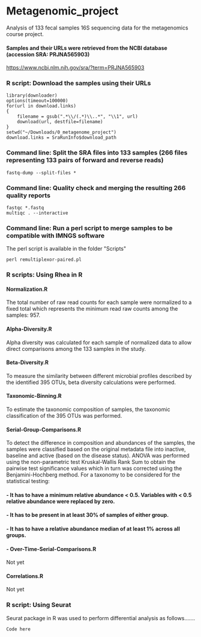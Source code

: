 # Metagenomic_project
Analysis of 133 fecal samples 16S sequencing data for the metagenomics course project.

#### Samples and their URLs were retrieved from the NCBI database (accession SRA: PRJNA565903)
https://www.ncbi.nlm.nih.gov/sra/?term=PRJNA565903

### R script: Download the samples using their URLs
```
library(downloader)
options(timeout=100000)
for(url in download.links)
{
    filename = gsub(".*\\/(.*)\\..*", "\\1", url)
    download(url, destfile=filename)
}
setwd("~/Downloads/0_metagenome_project")
download.links = SraRunInfo$download_path
```
### Command line: Split the SRA files into 133 samples (266 files representing 133 pairs of forward and reverse reads)
```
fastq-dump --split-files *
```
### Command line: Quality check and merging the resulting 266 quality reports
```
fastqc *.fastq
multiqc . --interactive
```
### Command line: Run a perl script to merge samples to be compatible with IMNGS software
The perl script is available in the folder "Scripts"
```
perl remultiplexor-paired.pl
```
### R scripts: Using Rhea in R
#### Normalization.R
The total number of raw read counts for each sample were normalized to a fixed total which represents the minimum read raw counts among the samples: 957.
#### Alpha-Diversity.R
Alpha diversity was calculated for each sample of normalized data to allow direct comparisons among the 133 samples in the study.
#### Beta-Diversity.R
To measure the similarity between different microbial profiles described by the identified 395 OTUs, beta diversity calculations were performed.
#### Taxonomic-Binning.R
To estimate the taxonomic composition of samples, the taxonomic classification of the 395 OTUs was performed.
#### Serial-Group-Comparisons.R
To detect the difference in composition and abundances of the samples, the samples were classified based on the original metadata file into inactive, baseline and active (based on the disease status). ANOVA was performed using the non-parametric test Kruskal-Wallis Rank Sum to obtain the pairwise test significance values which in turn was corrected using the Benjamini-Hochberg method. For a taxonomy to be considered for the statistical testing:
#### - It has to have a minimum relative abundance < 0.5. Variables with < 0.5 relative abundance were replaced by zero.
#### - It has to be present in at least 30% of samples of either group.
#### - It has to have a relative abundance median of at least 1% across all groups.
#### - Over-Time-Serial-Comparisons.R
Not yet
#### Correlations.R
Not yet

### R script: Using Seurat
Seurat package in R was used to perform differential analysis as follows.......
```
Code here
```
